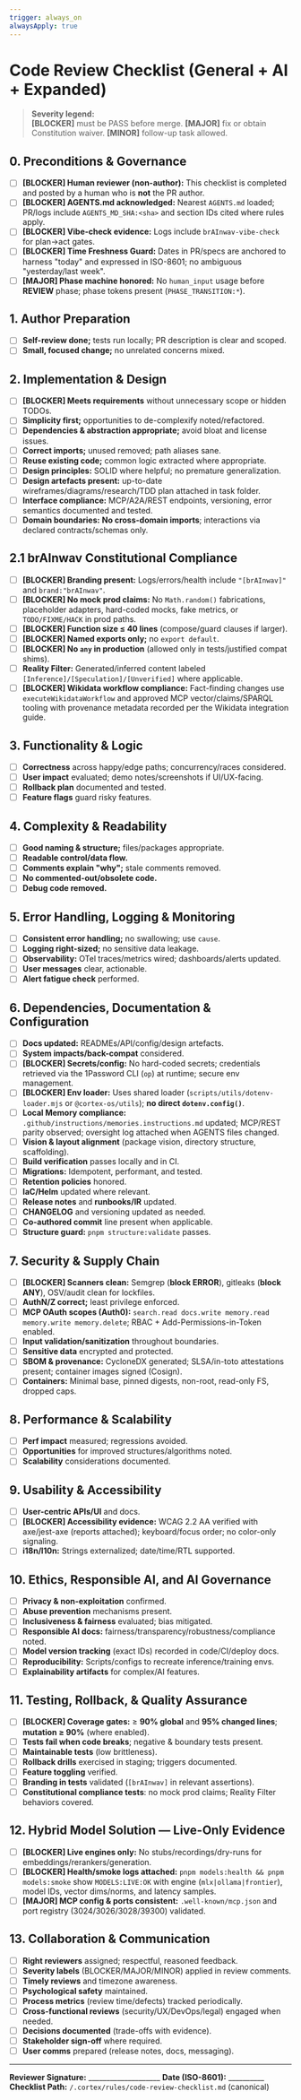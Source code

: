 ```yaml
---
trigger: always_on
alwaysApply: true
---
```

# Code Review Checklist (General + AI + Expanded)

> **Severity legend:**  
> **[BLOCKER]** must be PASS before merge. **[MAJOR]** fix or obtain Constitution waiver. **[MINOR]** follow-up task allowed.

## 0. Preconditions & Governance

- [ ] **[BLOCKER] Human reviewer (non-author):** This checklist is completed and posted by a human who is **not** the PR author.
- [ ] **[BLOCKER] AGENTS.md acknowledged:** Nearest `AGENTS.md` loaded; PR/logs include `AGENTS_MD_SHA:<sha>` and section IDs cited where rules apply.
- [ ] **[BLOCKER] Vibe-check evidence:** Logs include `brAInwav-vibe-check` for plan→act gates.
- [ ] **[BLOCKER] Time Freshness Guard:** Dates in PR/specs are anchored to harness "today" and expressed in ISO-8601; no ambiguous "yesterday/last week".
- [ ] **[MAJOR] Phase machine honored:** No `human_input` usage before **REVIEW** phase; phase tokens present (`PHASE_TRANSITION:*`).

## 1. Author Preparation

- [ ] **Self-review done;** tests run locally; PR description is clear and scoped.
- [ ] **Small, focused change;** no unrelated concerns mixed.

## 2. Implementation & Design

- [ ] **[BLOCKER] Meets requirements** without unnecessary scope or hidden TODOs.
- [ ] **Simplicity first;** opportunities to de-complexify noted/refactored.
- [ ] **Dependencies & abstraction appropriate;** avoid bloat and license issues.
- [ ] **Correct imports;** unused removed; path aliases sane.
- [ ] **Reuse existing code;** common logic extracted where appropriate.
- [ ] **Design principles:** SOLID where helpful; no premature generalization.
- [ ] **Design artefacts present:** up-to-date wireframes/diagrams/research/TDD plan attached in task folder.
- [ ] **Interface compliance:** MCP/A2A/REST endpoints, versioning, error semantics documented and tested.
- [ ] **Domain boundaries:** **No cross-domain imports**; interactions via declared contracts/schemas only.

## 2.1 brAInwav Constitutional Compliance

- [ ] **[BLOCKER] Branding present:** Logs/errors/health include `"[brAInwav]"` and `brand:"brAInwav"`.
- [ ] **[BLOCKER] No mock prod claims:** No `Math.random()` fabrications, placeholder adapters, hard-coded mocks, fake metrics, or `TODO/FIXME/HACK` in prod paths.
- [ ] **[BLOCKER] Function size ≤ 40 lines** (compose/guard clauses if larger).
- [ ] **[BLOCKER] Named exports only;** no `export default`.
- [ ] **[BLOCKER] No `any` in production** (allowed only in tests/justified compat shims).
- [ ] **Reality Filter:** Generated/inferred content labeled `[Inference]/[Speculation]/[Unverified]` where applicable.
- [ ] **[BLOCKER] Wikidata workflow compliance:** Fact-finding changes use `executeWikidataWorkflow` and approved MCP
      vector/claims/SPARQL tooling with provenance metadata recorded per the Wikidata integration guide.

## 3. Functionality & Logic

- [ ] **Correctness** across happy/edge paths; concurrency/races considered.
- [ ] **User impact** evaluated; demo notes/screenshots if UI/UX-facing.
- [ ] **Rollback plan** documented and tested.
- [ ] **Feature flags** guard risky features.

## 4. Complexity & Readability

- [ ] **Good naming & structure;** files/packages appropriate.
- [ ] **Readable control/data flow.**
- [ ] **Comments explain "why";** stale comments removed.
- [ ] **No commented-out/obsolete code.**
- [ ] **Debug code removed.**

## 5. Error Handling, Logging & Monitoring

- [ ] **Consistent error handling;** no swallowing; use `cause`.
- [ ] **Logging right-sized;** no sensitive data leakage.
- [ ] **Observability:** OTel traces/metrics wired; dashboards/alerts updated.
- [ ] **User messages** clear, actionable.
- [ ] **Alert fatigue check** performed.

## 6. Dependencies, Documentation & Configuration

- [ ] **Docs updated:** READMEs/API/config/design artefacts.
- [ ] **System impacts/back-compat** considered.
- [ ] **[BLOCKER] Secrets/config:** No hard-coded secrets; credentials retrieved via the 1Password CLI (`op`) at runtime; secure env management.
- [ ] **[BLOCKER] Env loader:** Uses shared loader (`scripts/utils/dotenv-loader.mjs` or `@cortex-os/utils`); **no direct `dotenv.config()`**.
- [ ] **Local Memory compliance:** `.github/instructions/memories.instructions.md` updated; MCP/REST parity observed; oversight log attached when AGENTS files changed.
- [ ] **Vision & layout alignment** (package vision, directory structure, scaffolding).
- [ ] **Build verification** passes locally and in CI.
- [ ] **Migrations:** Idempotent, performant, and tested.
- [ ] **Retention policies** honored.
- [ ] **IaC/Helm** updated where relevant.
- [ ] **Release notes** and **runbooks/IR** updated.
- [ ] **CHANGELOG** and versioning updated as needed.
- [ ] **Co-authored commit** line present when applicable.
- [ ] **Structure guard:** `pnpm structure:validate` passes.

## 7. Security & Supply Chain

- [ ] **[BLOCKER] Scanners clean:** Semgrep (**block ERROR**), gitleaks (**block ANY**), OSV/audit clean for lockfiles.
- [ ] **AuthN/Z correct;** least privilege enforced.
- [ ] **MCP OAuth scopes (Auth0):** `search.read docs.write memory.read memory.write memory.delete`; RBAC + Add-Permissions-in-Token enabled.
- [ ] **Input validation/sanitization** throughout boundaries.
- [ ] **Sensitive data** encrypted and protected.
- [ ] **SBOM & provenance:** CycloneDX generated; SLSA/in-toto attestations present; container images signed (Cosign).
- [ ] **Containers:** Minimal base, pinned digests, non-root, read-only FS, dropped caps.

## 8. Performance & Scalability

- [ ] **Perf impact** measured; regressions avoided.
- [ ] **Opportunities** for improved structures/algorithms noted.
- [ ] **Scalability** considerations documented.

## 9. Usability & Accessibility

- [ ] **User-centric APIs/UI** and docs.
- [ ] **[BLOCKER] Accessibility evidence:** WCAG 2.2 AA verified with axe/jest-axe (reports attached); keyboard/focus order; no color-only signaling.
- [ ] **i18n/l10n:** Strings externalized; date/time/RTL supported.

## 10. Ethics, Responsible AI, and AI Governance

- [ ] **Privacy & non-exploitation** confirmed.
- [ ] **Abuse prevention** mechanisms present.
- [ ] **Inclusiveness & fairness** evaluated; bias mitigated.
- [ ] **Responsible AI docs:** fairness/transparency/robustness/compliance noted.
- [ ] **Model version tracking** (exact IDs) recorded in code/CI/deploy docs.
- [ ] **Reproducibility:** Scripts/configs to recreate inference/training envs.
- [ ] **Explainability artifacts** for complex/AI features.

## 11. Testing, Rollback, & Quality Assurance

- [ ] **[BLOCKER] Coverage gates:** ≥ **90% global** and **95% changed lines**; **mutation ≥ 90%** (where enabled).
- [ ] **Tests fail when code breaks**; negative & boundary tests present.
- [ ] **Maintainable tests** (low brittleness).
- [ ] **Rollback drills** exercised in staging; triggers documented.
- [ ] **Feature toggling** verified.
- [ ] **Branding in tests** validated (`[brAInwav]` in relevant assertions).
- [ ] **Constitutional compliance tests**: no mock prod claims; Reality Filter behaviors covered.

## 12. Hybrid Model Solution — Live-Only Evidence

- [ ] **[BLOCKER] Live engines only:** No stubs/recordings/dry-runs for embeddings/rerankers/generation.
- [ ] **[BLOCKER] Health/smoke logs attached:** `pnpm models:health && pnpm models:smoke` show `MODELS:LIVE:OK` with engine (`mlx|ollama|frontier`), model IDs, vector dims/norms, and latency samples.
- [ ] **[MAJOR] MCP config & ports consistent:** `.well-known/mcp.json` and port registry (3024/3026/3028/39300) validated.

## 13. Collaboration & Communication

- [ ] **Right reviewers** assigned; respectful, reasoned feedback.
- [ ] **Severity labels** (BLOCKER/MAJOR/MINOR) applied in review comments.
- [ ] **Timely reviews** and timezone awareness.
- [ ] **Psychological safety** maintained.
- [ ] **Process metrics** (review time/defects) tracked periodically.
- [ ] **Cross-functional reviews** (security/UX/DevOps/legal) engaged when needed.
- [ ] **Decisions documented** (trade-offs with evidence).
- [ ] **Stakeholder sign-off** where required.
- [ ] **User comms** prepared (release notes, docs, messaging).

---

**Reviewer Signature:** ____________________  **Date (ISO-8601):** __________  
**Checklist Path:** `/.cortex/rules/code-review-checklist.md` (canonical)
